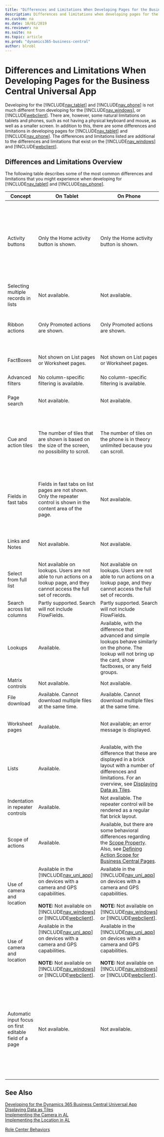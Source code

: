 ```yaml
---
title: "Differences and Limitations When Developing Pages for the Business Central Universal App"
description: Differences and limitations when developing pages for the Dynamics 365 Business Central Universal App
ms.custom: na
ms.date: 10/01/2019
ms.reviewer: na
ms.suite: na
ms.topic: article
ms.prod: "dynamics365-business-central"
author: blrobl
---
```

# Differences and Limitations When Developing Pages for the Business Central Universal App
Developing for the [!INCLUDE[nav_tablet](includes/nav_tablet_md.md)] and [!INCLUDE[nav_phone](includes/nav_phone_md.md)] is not much different from developing for the [!INCLUDE[nav_windows](includes/nav_windows_md.md)], or [!INCLUDE[webclient](includes/webclient.md)]. There are, however, some natural limitations on tablets and phones, such as not having a physical keyboard and mouse, as well as a smaller screen. In addition to this, there are some differences and limitations in developing pages for [!INCLUDE[nav_tablet](includes/nav_tablet_md.md)] and [!INCLUDE[nav_phone](includes/nav_phone_md.md)]. The differences and limitations listed are additional to the differences and limitations that exist on the [!INCLUDE[nav_windows](includes/nav_windows_md.md)] and [!INCLUDE[webclient](includes/webclient.md)].  

## Differences and Limitations Overview  
 The following table describes some of the most common differences and limitations that you might experience when developing for [!INCLUDE[nav_tablet](includes/nav_tablet_md.md)] and [!INCLUDE[nav_phone](includes/nav_phone_md.md)].  

|Concept|On Tablet|On Phone|Example|Recommendation/Remarks|  
|-------------|---------------|--------------|-------------|--------------------|  
|Activity buttons|Only the Home activity button is shown.|Only the Home activity button is shown.|**Home**, **Departments**, and **Posted Documents** on the Sales Order Processor Role Center.|Design pages to expose the workflows needed by the user. For example, configure the profile to show the important list pages under the Home activity button. Alternatively, consider designing a new Role Center if the activities for the activity button greatly vary from activities in other activity buttons.|  
|Selecting multiple records in lists|Not available.|Not available.|`Ctrl+A` or `Ctrl+Click` on rows in a list using [!INCLUDE[webclient](includes/webclient.md)].|Avoid scenarios requiring selecting multiple rows on a list. Also, try to minimize actions on lists.|  
|Ribbon actions|Only Promoted actions are shown.|Only Promoted actions are shown.|On the Small Business Role Center.|Use the [!INCLUDE[nav_dev_short](includes/nav_dev_short_md.md)] to promote actions. Alternatively, configure the profile and add actions to the Home ribbon tab.|  
|FactBoxes|Not shown on List pages or Worksheet pages.|Not shown on List pages or Worksheet pages.|**Customer** list on the Small Business Role Center.|Make sure the same information is visible on the corresponding card page of the given record.|  
|Advanced filters|No column-specific filtering is available.|No column-specific filtering is available.|On the **Customer** list page.|Send data to Excel and do the complex filtering there.|  
|Page search|Not available.|Not available.|On [!INCLUDE[nav_windows](includes/nav_windows_md.md)] or [!INCLUDE[webclient](includes/webclient.md)].|Design pages to expose the workflows needed by the user. For example via list places, tiles or actions.|  
|Cue and action tiles|The number of tiles that are shown is based on the size of the screen, no possibility to scroll.|The number of tiles on the phone is in theory unlimited because you can scroll.|On most Role Center pages.|Design Role Center pages to avoid having important tiles at the area end. Assume you have no control over how many tiles are displayed and consider that only the first few tiles will be made visible on the tablet.|  
|Fields in fast tabs|Fields in fast tabs on list pages are not shown. Only the repeater control is shown in the content area of the page.|Not available.||Design List pages to avoid having important columns on the far right of the column list. Assume you have no control over how many columns are displayed and consider that only the first few columns will be made visible.|  
|Links and Notes|Not available.|Not available.|On Sales Orders.|Similar to Factboxes, make sure the same information in the field group is visible on the corresponding card page of the given record.|  
|Select from full list|Not available on lookups. Users are not able to run actions on a lookup page, and they cannot access the full set of records.|Not available on lookups. Users are not able to run actions on a lookup page, and they cannot access the full set of records.|On the **Item Card** when selecting the **Base Units of Measure**.|Make sure the appropriate columns are visible on the lookup. The user is still able to filter, scroll, and search through the lookup.|  
|Search across list columns|Partly supported. Search will not include FlowFields.|Partly supported. Search will not include FlowFields.|On the **Customer** list page.||  
|Lookups|Available.|Available, with the difference that advanced and simple lookups behave similarly on the phone. The lookup will not bring up the card, show factboxes, or any field groups.|See examples on the **Customer Card** page.||  
|Matrix controls|Not available.|Not available.|See example in **G/L Budget**.||  
|File download|Available. Cannot download multiple files at the same time.|Available. Cannot download multiple files at the same time.|Trial Balance report in the **Print to Excel** check box.||  
|Worksheet pages|Available.|Not available; an error message is displayed.|**Sales Price** Worksheet or **Cash Flow** Worksheet.|Run this type of page from the [!INCLUDE[nav_windows](includes/nav_windows_md.md)], [!INCLUDE[webclient](includes/webclient.md)], or [!INCLUDE[nav_tablet](includes/nav_tablet_md.md)].|  
|Lists|Available.|Available, with the difference that these are displayed in a brick layout with a number of differences and limitations. For an overview, see [Displaying Data as Tiles](devenv-lists-as-tiles.md).|Customers or Sales Orders pages.||  
|Indentation in repeater controls|Available.|Not available. The repeater control will be rendered as a regular flat brick layout.|Chart of Accounts and Contacts List pages.||  
|Scope of actions|Available.|Available, but there are some behavioral differences regarding the [Scope Property](properties/devenv-scope-action-property.md). Also, see [Defining Action Scope for Business Central Pages](devenv-defining-action-scope-for-pages.md). |||  
|Use of camera and location|Available in the [!INCLUDE[nav_uni_app](includes/nav_uni_app_md.md)] on devices with a camera and GPS capabilities.<br /><br /> **NOTE:** Not available on [!INCLUDE[nav_windows](includes/nav_windows_md.md)] or [!INCLUDE[webclient](includes/webclient.md)].|Available in the [!INCLUDE[nav_uni_app](includes/nav_uni_app_md.md)] on devices with a camera and GPS capabilities.<br /><br /> **NOTE:** Not available on [!INCLUDE[nav_windows](includes/nav_windows_md.md)] or [!INCLUDE[webclient](includes/webclient.md)].|On the Accounting Manager profile, under **Incoming Documents**.||  
|Use of camera and location|Available in the [!INCLUDE[nav_uni_app](includes/nav_uni_app_md.md)] on devices with a camera and GPS capabilities.<br /><br /> **NOTE:** Not available on [!INCLUDE[nav_windows](includes/nav_windows_md.md)] or [!INCLUDE[webclient](includes/webclient.md)].|Available in the [!INCLUDE[nav_uni_app](includes/nav_uni_app_md.md)] on devices with a camera and GPS capabilities.<br /><br /> **NOTE:** Not available on [!INCLUDE[nav_windows](includes/nav_windows_md.md)] or [!INCLUDE[webclient](includes/webclient.md)].|On the Accounting Manager profile, under **Incoming Documents**.||
|Automatic input focus on first editable field of a page|Not available. |Not available.|**Customer** card page.<BR /><BR />In the Web client, focus will automatically be on the first editable field (such as the **Name** field), enabling you to change the value right away.<BR /><BR />In the Tablet or Phone client, this field will not be in focus; instead, you will have to manually select the field first in order to make changes.| The reason for this behavior is to prevent the in-app keyboard from initially displaying and occupying screen space.|   

## See Also  
 [Developing for the Dynamics 365 Business Central Universal App](devenv-Developing-for-the-business-central-Universal-App.md)  
 [Displaying Data as Tiles](devenv-lists-as-tiles.md)   
 [Implementing the Camera in AL](devenv-implement-camera-al.md)     
 [Implementing the Location in AL](devenv-implement-location-al.md)  
  <!-- [Developing for the Dynamics 365 Business Central Web Client](Developing-for-the-Microsoft-Dynamics-NAV-Web-Client.md)    -->
[Role Center Behaviors](devenv-Role-Center-Behaviors.md)
